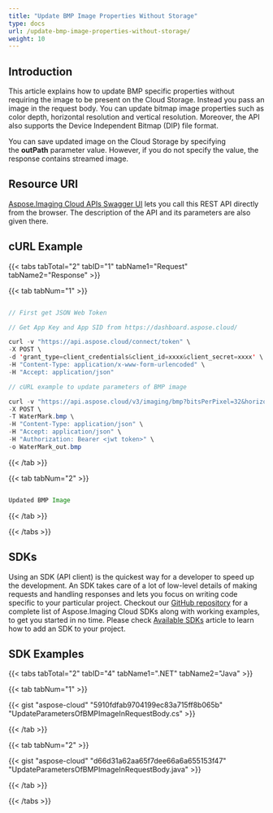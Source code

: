 ```yaml
---
title: "Update BMP Image Properties Without Storage"
type: docs
url: /update-bmp-image-properties-without-storage/
weight: 10
---
```


## **Introduction**
This article explains how to update BMP specific properties without requiring the image to be present on the Cloud Storage. Instead you pass an image in the request body. You can update bitmap image properties such as color depth, horizontal resolution and vertical resolution. Moreover, the API also supports the Device Independent Bitmap (DIP) file format.

You can save updated image on the Cloud Storage by specifying the **outPath** parameter value. However, if you do not specify the value, the response contains streamed image.
## **Resource URI**
[Aspose.Imaging Cloud APIs Swagger UI](https://apireference.aspose.cloud/imaging/#/Bmp/CreateModifiedBmp) lets you call this REST API directly from the browser. The description of the API and its parameters are also given there.
## **cURL Example**
{{< tabs tabTotal="2" tabID="1" tabName1="Request" tabName2="Response" >}}

{{< tab tabNum="1" >}}

```java

// First get JSON Web Token

// Get App Key and App SID from https://dashboard.aspose.cloud/

curl -v "https://api.aspose.cloud/connect/token" \
-X POST \
-d 'grant_type=client_credentials&client_id=xxxx&client_secret=xxxx' \
-H "Content-Type: application/x-www-form-urlencoded" \
-H "Accept: application/json"

// cURL example to update parameters of BMP image

curl -v "https://api.aspose.cloud/v3/imaging/bmp?bitsPerPixel=32&horizontalResolution=300&verticalResolution=300" \
-X POST \
-T WaterMark.bmp \
-H "Content-Type: application/json" \
-H "Accept: application/json" \
-H "Authorization: Bearer <jwt token>" \
-o WaterMark_out.bmp

```

{{< /tab >}}

{{< tab tabNum="2" >}}

```java

Updated BMP Image

```

{{< /tab >}}

{{< /tabs >}}
## **SDKs**
Using an SDK (API client) is the quickest way for a developer to speed up the development. An SDK takes care of a lot of low-level details of making requests and handling responses and lets you focus on writing code specific to your particular project. Checkout our [GitHub repository](https://github.com/aspose-imaging-cloud) for a complete list of Aspose.Imaging Cloud SDKs along with working examples, to get you started in no time. Please check [Available SDKs](/imaging/available-sdks/) article to learn how to add an SDK to your project.
## **SDK Examples**
{{< tabs tabTotal="2" tabID="4" tabName1=".NET" tabName2="Java" >}}

{{< tab tabNum="1" >}}

{{< gist "aspose-cloud" "5910fdfab9704199ec83a715ff8b065b" "UpdateParametersOfBMPImageInRequestBody.cs" >}}

{{< /tab >}}

{{< tab tabNum="2" >}}

{{< gist "aspose-cloud" "d66d31a62aa65f7dee66a6a655153f47" "UpdateParametersOfBMPImageInRequestBody.java" >}}

{{< /tab >}}

{{< /tabs >}}
